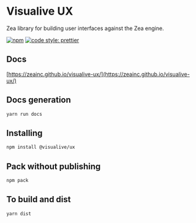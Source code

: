 # Visualive UX

Zea library for building user interfaces against the Zea engine.

[![npm](https://img.shields.io/npm/v/@visualive/ux?style=flat-square)](https://www.npmjs.com/package/@visualive/ux)
[![code style: prettier](https://img.shields.io/badge/code_style-prettier-ff69b4.svg?style=flat-square)](https://github.com/prettier/prettier)

## Docs

[https://zeainc.github.io/visualive-ux/](https://zeainc.github.io/visualive-ux/)

## Docs generation

```bash
yarn run docs
```

## Installing

```bash
npm install @visualive/ux
```

## Pack without publishing

```bash
npm pack
```

## To build and dist

```bash
yarn dist
```
